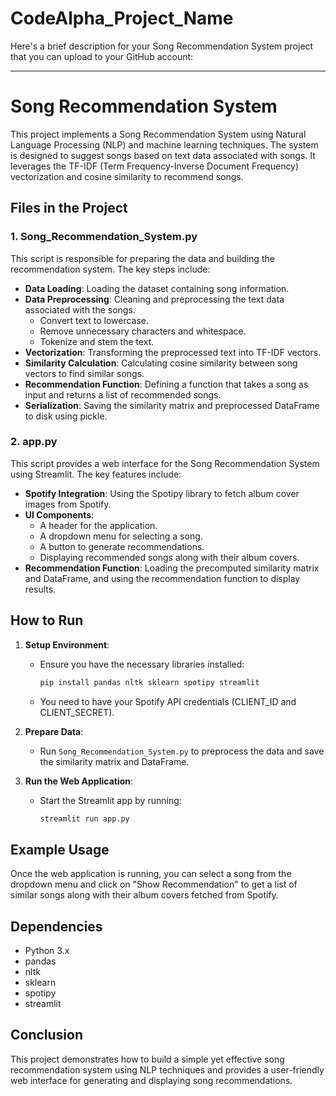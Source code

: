 # CodeAlpha_Project_Name
Here's a brief description for your Song Recommendation System project that you can upload to your GitHub account:

---

# Song Recommendation System

This project implements a Song Recommendation System using Natural Language Processing (NLP) and machine learning techniques. The system is designed to suggest songs based on text data associated with songs. It leverages the TF-IDF (Term Frequency-Inverse Document Frequency) vectorization and cosine similarity to recommend songs.

## Files in the Project

### 1. Song_Recommendation_System.py

This script is responsible for preparing the data and building the recommendation system. The key steps include:

- **Data Loading**: Loading the dataset containing song information.
- **Data Preprocessing**: Cleaning and preprocessing the text data associated with the songs.
  - Convert text to lowercase.
  - Remove unnecessary characters and whitespace.
  - Tokenize and stem the text.
- **Vectorization**: Transforming the preprocessed text into TF-IDF vectors.
- **Similarity Calculation**: Calculating cosine similarity between song vectors to find similar songs.
- **Recommendation Function**: Defining a function that takes a song as input and returns a list of recommended songs.
- **Serialization**: Saving the similarity matrix and preprocessed DataFrame to disk using pickle.

### 2. app.py

This script provides a web interface for the Song Recommendation System using Streamlit. The key features include:

- **Spotify Integration**: Using the Spotipy library to fetch album cover images from Spotify.
- **UI Components**:
  - A header for the application.
  - A dropdown menu for selecting a song.
  - A button to generate recommendations.
  - Displaying recommended songs along with their album covers.
- **Recommendation Function**: Loading the precomputed similarity matrix and DataFrame, and using the recommendation function to display results.

## How to Run

1. **Setup Environment**:
   - Ensure you have the necessary libraries installed:
     ```bash
     pip install pandas nltk sklearn spotipy streamlit
     ```
   - You need to have your Spotify API credentials (CLIENT_ID and CLIENT_SECRET).

2. **Prepare Data**:
   - Run `Song_Recommendation_System.py` to preprocess the data and save the similarity matrix and DataFrame.

3. **Run the Web Application**:
   - Start the Streamlit app by running:
     ```bash
     streamlit run app.py
     ```

## Example Usage

Once the web application is running, you can select a song from the dropdown menu and click on "Show Recommendation" to get a list of similar songs along with their album covers fetched from Spotify.

## Dependencies

- Python 3.x
- pandas
- nltk
- sklearn
- spotipy
- streamlit

## Conclusion

This project demonstrates how to build a simple yet effective song recommendation system using NLP techniques and provides a user-friendly web interface for generating and displaying song recommendations.
